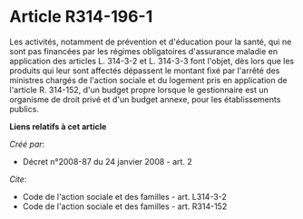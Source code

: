 # Article R314-196-1

Les activités, notamment de prévention et d'éducation pour la santé, qui ne sont pas financées par les régimes obligatoires
d'assurance maladie en application des articles L. 314-3-2 et L. 314-3-3 font l'objet, dès lors que les produits qui leur
sont affectés dépassent le montant fixé par l'arrêté des ministres chargés de l'action sociale et du logement pris en
application de l'article R. 314-152, d'un budget propre lorsque le gestionnaire est un organisme de droit privé et d'un
budget annexe, pour les établissements publics.

**Liens relatifs à cet article**

_Créé par_:

  - Décret n°2008-87 du 24 janvier 2008 - art. 2

_Cite_:

  - Code de l'action sociale et des familles - art. L314-3-2
  - Code de l'action sociale et des familles - art. R314-152
